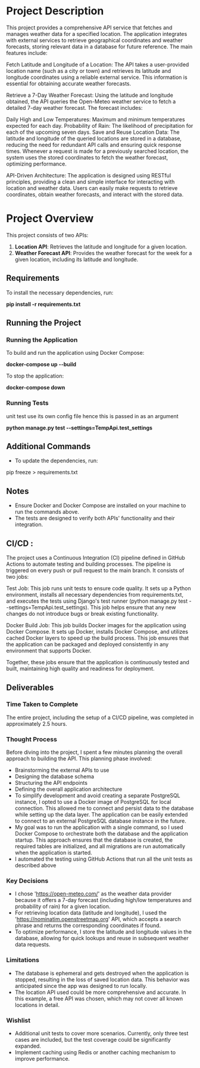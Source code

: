 
# Project Description
This project provides a comprehensive API service that fetches and manages weather data for a specified location. The application integrates with external services to retrieve geographical coordinates and weather forecasts, storing relevant data in a database for future reference. The main features include:

Fetch Latitude and Longitude of a Location: The API takes a user-provided location name (such as a city or town) and retrieves its latitude and longitude coordinates using a reliable external service. This information is essential for obtaining accurate weather forecasts.

Retrieve a 7-Day Weather Forecast: Using the latitude and longitude obtained, the API queries the Open-Meteo weather service to fetch a detailed 7-day weather forecast. The forecast includes:

Daily High and Low Temperatures: Maximum and minimum temperatures expected for each day.
Probability of Rain: The likelihood of precipitation for each of the upcoming seven days.
Save and Reuse Location Data: The latitude and longitude of the queried locations are stored in a database, reducing the need for redundant API calls and ensuring quick response times. Whenever a request is made for a previously searched location, the system uses the stored coordinates to fetch the weather forecast, optimizing performance.

API-Driven Architecture: The application is designed using RESTful principles, providing a clean and simple interface for interacting with location and weather data. Users can easily make requests to retrieve coordinates, obtain weather forecasts, and interact with the stored data.

# Project Overview

This project consists of two APIs:

1. **Location API**: Retrieves the latitude and longitude for a given location.
2. **Weather Forecast API**: Provides the weather forecast for the week for a given location, including its latitude and longitude.

## Requirements

To install the necessary dependencies, run:

**pip install -r requirements.txt**


## Running the Project

### Running the Application

To build and run the application using Docker Compose:

**docker-compose up --build**

To stop the application:

**docker-compose down**

### Running Tests
unit test use its own config file hence this is passed in as an argument

**python manage.py test --settings=TempApi.test_settings**

## Additional Commands

- To update the dependencies, run:

pip freeze > requirements.txt

## Notes

- Ensure Docker and Docker Compose are installed on your machine to run the commands above.
- The tests are designed to verify both APIs' functionality and their integration.

## CI/CD : 
The project uses a Continuous Integration (CI) pipeline defined in GitHub Actions to automate testing and building processes. The pipeline is triggered on every push or pull request to the main branch. It consists of two jobs:

Test Job: This job runs unit tests to ensure code quality. It sets up a Python environment, installs all necessary dependencies from requirements.txt, and executes the tests using Django's test runner (python manage.py test --settings=TempApi.test_settings). This job helps ensure that any new changes do not introduce bugs or break existing functionality.

Docker Build Job: This job builds Docker images for the application using Docker Compose. It sets up Docker, installs Docker Compose, and utilizes cached Docker layers to speed up the build process. This job ensures that the application can be packaged and deployed consistently in any environment that supports Docker.

Together, these jobs ensure that the application is continuously tested and built, maintaining high quality and readiness for deployment.


## Deliverables
### Time Taken to Complete
The entire project, including the setup of a CI/CD pipeline, was completed in approximately 2.5 hours.

### Thought Process
Before diving into the project, I spent a few minutes planning the overall approach to building the API. This planning phase involved:
- Brainstorming the external APIs to use
- Designing the database schema
- Structuring the API endpoints
- Defining the overall application architecture
- To simplify development and avoid creating a separate PostgreSQL instance, I opted to use a Docker image of PostgreSQL for local connection. This allowed me to connect and persist data to the database while setting up the data layer. The application can be easily extended to connect to an external PostgreSQL database instance in the future.
- My goal was to run the application with a single command, so I used Docker Compose to orchestrate both the database and the application startup. This approach ensures that the database is created, the required tables are initialized, and all migrations are run automatically when the application is started.
- I automated the testing using GitHub Actions that run all the unit tests as described above

### Key Decisions
- I chose 'https://open-meteo.com/' as the weather data provider because it offers a 7-day forecast (including high/low temperatures and probability of rain) for a given location.
- For retrieving location data (latitude and longitude), I used the 'https://nominatim.openstreetmap.org' API, which accepts a search phrase and returns the corresponding coordinates if found.
- To optimize performance, I store the latitude and longitude values in the database, allowing for quick lookups and reuse in subsequent weather data requests.
### Limitations
- The database is ephemeral and gets destroyed when the application is stopped, resulting in the loss of saved location data. This behavior was anticipated since the app was designed to run locally.
- The location API used could be more comprehensive and accurate. In this example, a free API was chosen, which may not cover all known locations in detail.
### Wishlist
- Additional unit tests to cover more scenarios. Currently, only three test cases are included, but the test coverage could be significantly expanded.
- Implement caching using Redis or another caching mechanism to improve performance.